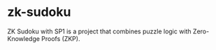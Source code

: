 # zk-sudoku
ZK Sudoku with SP1 is a project that combines puzzle logic with Zero-Knowledge Proofs (ZKP).
